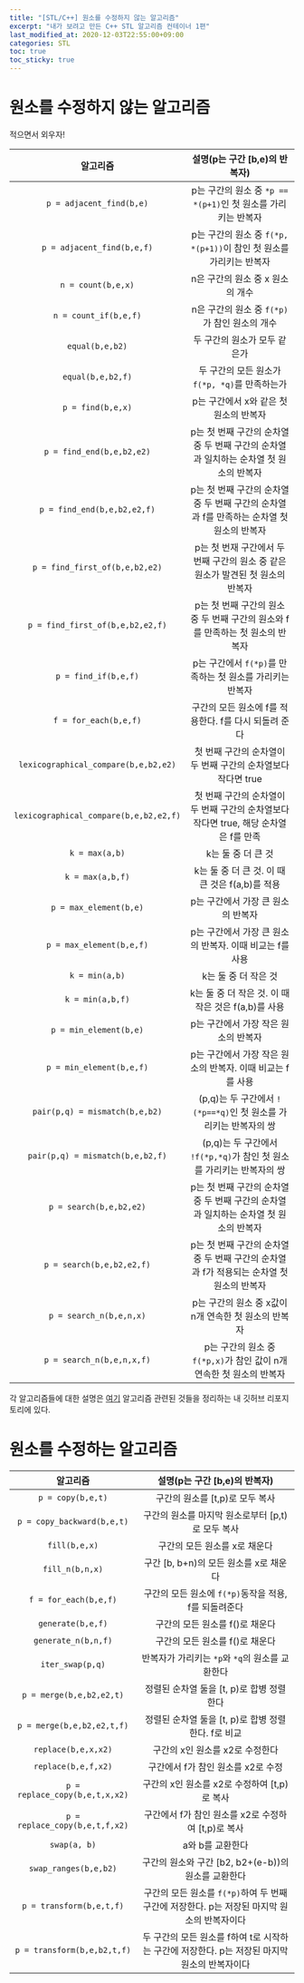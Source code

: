```yaml
---
title: "[STL/C++] 원소를 수정하지 않는 알고리즘"
excerpt: "내가 보려고 만든 C++ STL 알고리즘 컨테이너 1편"
last_modified_at: 2020-12-03T22:55:00+09:00
categories: STL
toc: true
toc_sticky: true
---
```


# 원소를 수정하지 않는 알고리즘

적으면서 외우자!

| 알고리즘 | 설명(p는 구간 [b,e)의 반복자) |
| :---: | :---: |
| `p = adjacent_find(b,e)` | p는 구간의 원소 중 `*p == *(p+1)`인 첫 원소를 가리키는 반복자 |
| `p = adjacent_find(b,e,f)` | p는 구간의 원소 중 `f(*p, *(p+1))`이 참인 첫 원소를 가리키는 반복자 |
| `n = count(b,e,x)` | n은 구간의 원소 중 x 원소의 개수 |
| `n = count_if(b,e,f)` | n은 구간의 원소 중 `f(*p)`가 참인 원소의 개수 |
| `equal(b,e,b2)` | 두 구간의 원소가 모두 같은가 |
| `equal(b,e,b2,f)` | 두 구간의 모든 원소가 `f(*p, *q)`를 만족하는가 |
| `p = find(b,e,x)` | p는 구간에서 x와 같은 첫 원소의 반복자 |
| `p = find_end(b,e,b2,e2)` | p는 첫 번째 구간의 순차열 중 두 번째 구간의 순차열과 일치하는 순차열 첫 원소의 반복자 |
| `p = find_end(b,e,b2,e2,f)` | p는 첫 번째 구간의 순차열 중 두 번째 구간의 순차열과 f를 만족하는 순차열 첫 원소의 반복자 |
| `p = find_first_of(b,e,b2,e2)` | p는 첫 번재 구간에서 두 번째 구간의 원소 중 같은 원소가 발견된 첫 원소의 반복자 |
| `p = find_first_of(b,e,b2,e2,f)` | p는 첫 번째 구간의 원소 중 두 번째 구간의 원소와 f를 만족하는 첫 원소의 반복자 |
| `p = find_if(b,e,f)` | p는 구간에서 `f(*p)`를 만족하는 첫 원소를 가리키는 반복자 |
| `f = for_each(b,e,f)` | 구간의 모든 원소에 f를 적용한다. f를 다시 되돌려 준다 |
| `lexicographical_compare(b,e,b2,e2)` | 첫 번째 구간의 순차열이 두 번째 구간의 순차열보다 작다면 true |
| `lexicographical_compare(b,e,b2,e2,f)` | 첫 번째 구간의 순차열이 두 번째 구간의 순차열보다 작다면 true, 해당 순차열은 f를 만족 |
| `k = max(a,b)` | k는 둘 중 더 큰 것 |
| `k = max(a,b,f)` | k는 둘 중 더 큰 것. 이 때 큰 것은 f(a,b)를 적용 |
| `p = max_element(b,e)` | p는 구간에서 가장 큰 원소의 반복자 |
| `p = max_element(b,e,f)` | p는 구간에서 가장 큰 원소의 반복자. 이때 비교는 f를 사용 |
| `k = min(a,b)` | k는 둘 중 더 작은 것 |
| `k = min(a,b,f)` | k는 둘 중 더 작은 것. 이 때 작은 것은 f(a,b)를 사용 |
| `p = min_element(b,e)` | p는 구간에서 가장 작은 원소의 반복자 |
| `p = min_element(b,e,f)` | p는 구간에서 가장 작은 원소의 반복자. 이때 비교는 f를 사용 |
| `pair(p,q) = mismatch(b,e,b2)` | (p,q)는 두 구간에서 `!(*p==*q)`인 첫 원소를 가리키는 반복자의 쌍 |
| `pair(p,q) = mismatch(b,e,b2,f)` | (p,q)는 두 구간에서 `!f(*p,*q)`가 참인 첫 원소를 가리키는 반복자의 쌍 |
| `p = search(b,e,b2,e2)` | p는 첫 번째 구간의 순차열 중 두 번째 구간의 순차열과 일치하는 순차열 첫 원소의 반복자 |
| `p = search(b,e,b2,e2,f)` | p는 첫 번째 구간의 순차열 중 두 번째 구간의 순차열과 f가 적용되는 순차열 첫 원소의 반복자 |
| `p = search_n(b,e,n,x)` | p는 구간의 원소 중 x값이 n개 연속한 첫 원소의 반복자 |
| `p = search_n(b,e,n,x,f)` | p는 구간의 원소 중 `f(*p,x)`가 참인 값이 n개 연속한 첫 원소의 반복자 |

각 알고리즘들에 대한 설명은 [여기](https://github.com/GyeongHoKim/algorithm) 
알고리즘 관련된 것들을 정리하는 내 깃허브 리포지토리에 있다.

# 원소를 수정하는 알고리즘

| 알고리즘 | 설명(p는 구간 [b,e)의 반복자) |
| :---: | :---: |
| `p = copy(b,e,t)` | 구간의 원소를 [t,p)로 모두 복사 |
| `p = copy_backward(b,e,t)` | 구간의 원소를 마지막 원소로부터 [p,t)로 모두 복사 |
| `fill(b,e,x)` | 구간의 모든 원소를 x로 채운다 |
| `fill_n(b,n,x)` | 구간 [b, b+n)의 모든 원소를 x로 채운다 |
| `f = for_each(b,e,f)` | 구간의 모든 원소에 `f(*p)`동작을 적용, f를 되돌려준다 |
| `generate(b,e,f)` | 구간의 모든 원소를 f()로 채운다 |
| `generate_n(b,n,f)` | 구간의 모든 원소를 f()로 채운다 |
| `iter_swap(p,q)` | 반복자가 가리키는 `*p`와 `*q`의 원소를 교환한다 |
| `p = merge(b,e,b2,e2,t)` | 정렬된 순차열 둘을 [t, p)로 합병 정렬한다 |
| `p = merge(b,e,b2,e2,t,f)` | 정렬된 순차열 둘을 [t, p)로 합병 정렬한다. f로 비교 |
| `replace(b,e,x,x2)` | 구간의 x인 원소를 x2로 수정한다 |
| `replace(b,e,f,x2)` | 구간에서 f가 참인 원소를 x2로 수정 |
| `p = replace_copy(b,e,t,x,x2)` | 구간의 x인 원소를 x2로 수정하여 [t,p)로 복사 |
| `p = replace_copy(b,e,t,f,x2)` | 구간에서 f가 참인 원소를 x2로 수정하여 [t,p)로 복사 |
| `swap(a, b)` | a와 b를 교환한다 |
| `swap_ranges(b,e,b2)` | 구간의 원소와 구간 [b2, b2+(e-b))의 원소를 교환한다 |
| `p = transform(b,e,t,f)` | 구간의 모든 원소를 `f(*p)`하여 두 번째 구간에 저장한다. p는 저장된 마지막 원소의 반복자이다 |
| `p = transform(b,e,b2,t,f)` | 두 구간의 모든 원소를 f하여 t로 시작하는 구간에 저장한다. p는 저장된 마지막 원소의 반복자이다 |